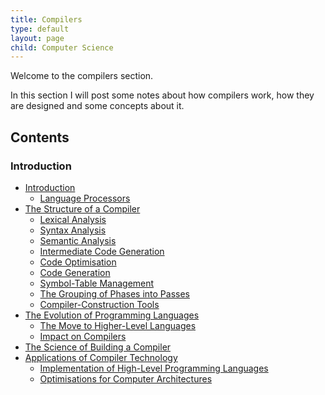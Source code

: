 ```yaml
---
title: Compilers
type: default
layout: page
child: Computer Science
---
```


Welcome to the compilers section.

In this section I will post some notes about how compilers work, how they are
designed and some concepts about it.

## Contents

### Introduction

- [Introduction](/computer-science/compilers/intro/intro/)
  - [Language Processors](/computer-science/compilers/intro/lp)
- [The Structure of a Compiler](/computer-science/compilers/intro/structure)
  - [Lexical Analysis](/computer-science/compilers/intro/lexical-analysis)
  - [Syntax Analysis](/computer-science/compilers/intro/syntax-analysis)
  - [Semantic Analysis](/computer-science/compilers/intro/semantic-analysis)
  - [Intermediate Code Generation](/computer-science/compilers/intro/intermediate)
  - [Code Optimisation](/computer-science/compilers/intro/optimisation)
  - [Code Generation](/computer-science/compilers/intro/generation)
  - [Symbol-Table Management](/computer-science/compilers/intro/symbol-table)
  - [The Grouping of Phases into Passes](/computer-science/compilers/intro/passes)
  - [Compiler-Construction Tools](/computer-science/compilers/intro/tools)
- [The Evolution of Programming Languages](/computer-science/compilers/intro/evol/evol)
  - [The Move to Higher-Level Languages](/computer-science/compilers/intro/evol/high)
  - [Impact on Compilers](/computer-science/compilers/intro/evol/impact)
- [The Science of Building a Compiler](/computer-science/compilers/intro/science)
- [Applications of Compiler Technology](/computer-science/compilers/intro/application/)
  - [Implementation of High-Level Programming Languages](/computer-science/compilers/intro/application/high-level)
  - [Optimisations for Computer Architectures](/computer-science/compilers/intro/application/optimisations)
